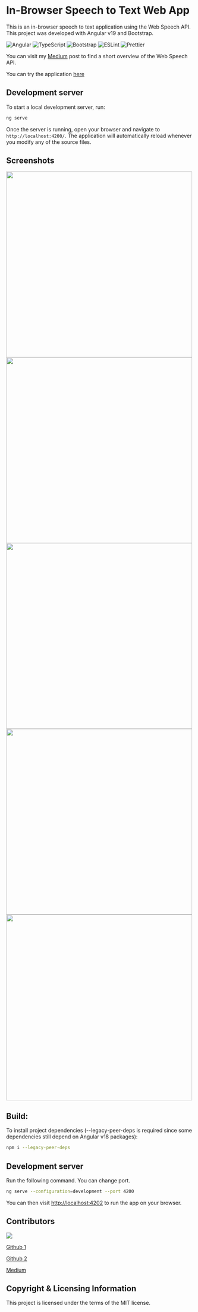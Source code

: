 # In-Browser Speech to Text Web App

This is an in-browser speech to text application using the Web Speech API. This project was developed with Angular v19 and Bootstrap.

![Angular](https://img.shields.io/badge/angular-%23DD0031.svg?style=for-the-badge&logo=angular&logoColor=white)
![TypeScript](https://img.shields.io/badge/typescript-%23007ACC.svg?style=for-the-badge&logo=typescript&logoColor=white)
![Bootstrap](https://img.shields.io/badge/bootstrap-%238511FA.svg?style=for-the-badge&logo=bootstrap&logoColor=white)
![ESLint](https://img.shields.io/badge/ESLint-4B3263?style=for-the-badge&logo=eslint&logoColor=white)
![Prettier](https://img.shields.io/badge/prettier-%23F7B93E.svg?style=for-the-badge&logo=prettier&logoColor=black)

You can visit my [Medium](https://senoritadeveloper.medium.com/in-browser-speech-to-text-using-the-web-speech-api-7cc67a989406) post to find a short overview of the Web Speech API.

You can try the application [here](https://senoritadeveloper01.github.io/nils-speech-to-text-web-app/text-to-speech)

## Development server

To start a local development server, run:

```bash
ng serve
```

Once the server is running, open your browser and navigate to `http://localhost:4200/`. The application will automatically reload whenever you modify any of the source files.

## Screenshots

<img src="https://raw.githubusercontent.com/senoritadeveloper01/nils-speech-to-text-app/main/screenshots/screenshot-1.png" width="500" />

<img src="https://raw.githubusercontent.com/senoritadeveloper01/nils-speech-to-text-app/main/screenshots/screenshot-2.png" width="500" />

<img src="https://raw.githubusercontent.com/senoritadeveloper01/nils-speech-to-text-app/main/screenshots/screenshot-3.png" width="500" />

<img src="https://raw.githubusercontent.com/senoritadeveloper01/nils-speech-to-text-app/main/screenshots/screenshot-4.png" width="500" />

<img src="https://raw.githubusercontent.com/senoritadeveloper01/nils-speech-to-text-app/main/screenshots/screenshot-5.png" width="500" />

## Build:

To install project dependencies (--legacy-peer-deps is required since some dependencies still depend on Angular v18 packages):

```bash
npm i --legacy-peer-deps
```

## Development server

Run the following command. You can change port.

```bash
ng serve --configuration=development --port 4200
```

You can then visit [http://localhost:4202](http://localhost:4200) to run the app on your browser.

## Contributors

<img src="https://readme-typing-svg.demolab.com?font=Open+Sans&size=16&pause=1000&color=A6F73F&height=50&width=200&lines=Nil+Seri"/>

[Github 1](https://github.com/senoritadeveloper01)

[Github 2](https://github.com/nilseri01)

[Medium](https://senoritadeveloper.medium.com/)

## Copyright & Licensing Information

This project is licensed under the terms of the MIT license.
